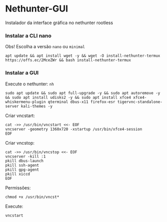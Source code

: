 # Nethunter-GUI
Instalador da interface gráfica no nethunter rootless

### Instalar a CLI nano
Obs! Escolha a versão `nano` ou `minimal`
```
apt update && apt install wget -y && wget -O install-nethunter-termux https://offs.ec/2MceZWr && bash install-nethunter-termux
```

### Instalar a GUI
Execute o nethunter: `nh`
```
sudo apt update && sudo apt full-upgrade -y && sudo apt autoremove -y && sudo apt install udisks2 -y && sudo apt install xfce4 xfce4-whiskermenu-plugin qterminal dbus-x11 firefox-esr tigervnc-standalone-server kali-themes -y
```

Criar vncstart:
```
cat ->> /usr/bin/vncstart <<- EOF
vncserver -geometry 1360x720 -xstartup /usr/bin/xfce4-session
EOF
```

Criar vncstop:
```
cat ->> /usr/bin/vncstop <<- EOF
vncserver -kill :1
pkill dbus-launch
pkill ssh-agent
pkill gpg-agent
pkill xiccd
EOF
```

Permissôes:
```
chmod +x /usr/bin/vncst*
```

Execute:
```
vncstart
```
